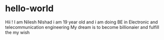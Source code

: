 # hello-world

Hii !
I am Nilesh NIshad i am 19 year old 
and i am doing BE in Electronic and telecommunication engineering 
My dream is to become billionaier and fulfill the my wish  
